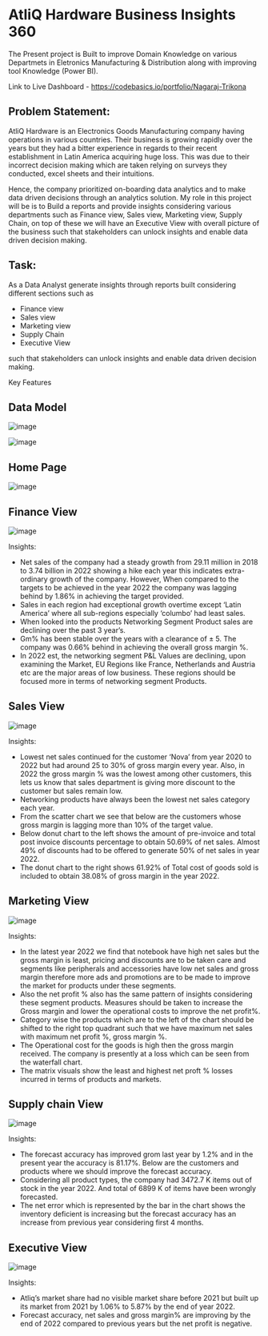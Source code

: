 # AtliQ Hardware Business Insights 360

The Present project is Built to improve Domain Knowledge on various Departmets in Eletronics Manufacturing & Distribution along with improving tool Knowledge (Power BI).

Link to Live Dashboard - https://codebasics.io/portfolio/Nagaraj-Trikona


Problem Statement: 
-----------------

AtliQ Hardware is an Electronics Goods Manufacturing company having operations in various countries. Their business is growing rapidly over the years but they had a bitter experience in regards to their recent establishment in Latin America acquiring huge loss. This was due to their incorrect decision making which are taken relying on surveys they conducted, excel sheets and their intuitions.

Hence, the company prioritized on-boarding data analytics and to make data driven decisions through an analytics solution. My role in this project will be is to Build a reports and provide insights considering various departments such as Finance view, Sales view, Marketing view, Supply Chain, on top of these we will have an Executive View with overall picture of the business such that stakeholders can unlock insights and enable data driven decision making.



Task:
---------

As a Data Analyst generate insights through reports built considering different sections such as 
* Finance view
* Sales view
* Marketing view
* Supply Chain
* Executive View

such that stakeholders can unlock insights and enable data driven decision making.


Key Features


Data Model
-----------------

![image](https://github.com/trikona-nagaraj/Business-Insight-360/assets/78613343/b1aba505-37be-42ea-b830-3b1e05243659)

![image](https://github.com/trikona-nagaraj/Business-Insight-360/assets/78613343/42b72d8f-8182-448e-ba38-c9f2e783f665)



Home Page
----------------

![image](https://github.com/trikona-nagaraj/Business-Insight-360/assets/78613343/90edf0ef-1f1c-4b98-bbcc-388221096d0a)



Finance View
------------

![image](https://github.com/trikona-nagaraj/Business-Insight-360/assets/78613343/3db92516-f281-403b-b4c9-e95c898c7262)


Insights:


- Net sales of the company had a steady growth from 29.11 million in 2018 to 3.74 billion in 2022 showing a hike each year this indicates extra-ordinary growth of the company. However, When compared to the targets to be achieved in the year 2022 the company was lagging behind by 1.86% in achieving the target provided. 
-	Sales in each region had exceptional growth overtime except ‘Latin America’ where all sub-regions especially ‘columbo’  had least sales.
-	When looked into the products Networking Segment Product sales are declining over the past 3 year’s.
-   Gm% has been stable over the years with a clearance of ± 5. The company was 0.66% behind in achieving the overall gross margin %. 
- In 2022 est, the networking segment P&L Values are declining, upon examining the Market, EU Regions like France, Netherlands and Austria etc are the major areas of low business. These regions should be focused more in terms of networking segment Products.
  

Sales View
------------

![image](https://github.com/trikona-nagaraj/Business-Insight-360/assets/78613343/cc38fc91-d9ab-4c19-8b90-0f2da6f81598)


Insights:


-	Lowest net sales continued for the customer ‘Nova’ from year 2020 to 2022 but had around 25 to 30% of gross margin every year. Also, in 2022 the gross margin % was the lowest among other customers, this lets us know that sales department is giving more discount to the customer but sales remain low.
-	Networking products have always been the lowest net sales category each year.
-	From the scatter chart we see that below are the customers whose gross margin is lagging more than 10% of the target value.
-	Below donut chart to the left shows the amount of pre-invoice and total post invoice discounts percentage to obtain 50.69% of net sales. Almost 49% of discounts had to be offered to generate 50% of net sales in year 2022.
-	The donut chart to the right shows 61.92% of Total cost of goods sold is included to obtain 38.08% of gross margin in the year 2022.



Marketing View
------------

![image](https://github.com/trikona-nagaraj/Business-Insight-360/assets/78613343/0fd35414-f878-4307-ae6c-165dff0e1d60)


Insights:


-	In the latest year 2022 we find that notebook have high net sales but the gross margin is least, pricing and discounts are to be taken care and segments like peripherals and accessories have low net sales and gross margin therefore more ads and promotions are to be made to improve the market for products under these segments.
-	Also the net profit % also has the same pattern of insights considering these segment products. Measures should be taken to increase the Gross margin and lower the operational costs to improve the net profit%.
- Category wise the products which are to the left of the chart should be shifted to the right top quadrant such that we have maximum net sales with maximum net profit %, gross margin %.
- The Operational cost for the goods is high then the gross margin received. The company is presently at a loss which can be seen from the waterfall chart.
- The matrix visuals show the least and highest net proft % losses incurred in terms of products and markets.




Supply chain  View
------------

![image](https://github.com/trikona-nagaraj/Business-Insight-360/assets/78613343/aa9a8cb8-01f0-4065-8a3e-acbd7f182a2a)


Insights:


-	The forecast accuracy has improved grom last year by 1.2% and in the present year the accuracy is 81.17%. Below are the customers and products where we should improve the forecast accuracy.
-	Considering all product types, the company had 3472.7 K items out of stock in the year 2022. And total of 6899 K of items have been wrongly forecasted.
-	The net error which is represented by the bar in the chart shows the inventory deficient is increasing but the forecast accuracy has an increase from previous year considering first 4 months. 




Executive View
------------

![image](https://github.com/trikona-nagaraj/Business-Insight-360/assets/78613343/4f679a43-b723-493e-87ba-1c351c66bda6)


Insights:


-	Atliq’s market share had no visible market share before 2021 but built up its market from 2021  by 1.06% to 5.87% by the end of year 2022.
-	Forecast accuracy, net sales and gross margin% are improving by the end of 2022 compared to previous years but the net profit is negative.













